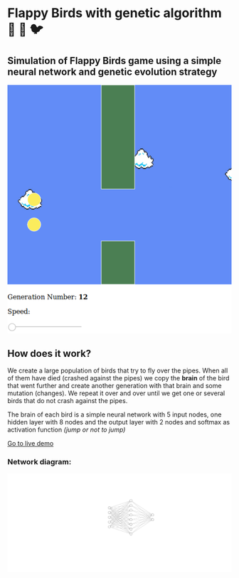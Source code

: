 # Flappy Birds with genetic algorithm 🐣 🐥 🐦
## Simulation of Flappy Birds game using a simple neural network and genetic evolution strategy

![screenshot](screenshots/sc1.png)

## How does it work?
We create a large population of birds that try to fly over the pipes. When all of them have died (crashed against the pipes) we copy the **brain** of the bird that went further and create another generation with that brain and some mutation (changes). We repeat it over and over until we get one or several birds that do not crash against the pipes.

The brain of each bird is a simple neural network with 5 input nodes, one hidden layer with 8 nodes and the output layer with 2 nodes and softmax as activation function *(jump or not to jump)*

[Go to live demo](https://mrm8488.github.io/flappy_birds_genetic_evol/index.html)

### Network diagram:

![Network schema](screenshots/nn.png)


